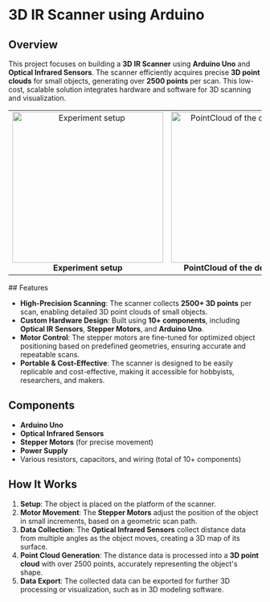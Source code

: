 # 3D IR Scanner using Arduino

## Overview

This project focuses on building a **3D IR Scanner** using **Arduino Uno** and **Optical Infrared Sensors**. The scanner efficiently acquires precise **3D point clouds** for small objects, generating over **2500 points** per scan. This low-cost, scalable solution integrates hardware and software for 3D scanning and visualization.

<div align="center">
<table>
  <tr>
    <td align="center">
      <img src="https://github.com/user-attachments/assets/c5c9a226-0ecc-4ea5-ab6c-1ccd801cba98" alt="Experiment setup" width="300px" height="auto"/>
      <br>
      <b>Experiment setup</b>
    </td>
    <td align="center">
      <img src="https://github.com/user-attachments/assets/25e00033-6e1c-44b3-a231-23e1f3022a43" alt="PointCloud of the dental imprint" width="300px" height="auto"/>
      <br>
      <b>PointCloud of the dental imprint</b>
    </td>
  </tr>
</table>
</div>
## Features

- **High-Precision Scanning**: The scanner collects **2500+ 3D points** per scan, enabling detailed 3D point clouds of small objects.
- **Custom Hardware Design**: Built using **10+ components**, including **Optical IR Sensors**, **Stepper Motors**, and **Arduino Uno**.
- **Motor Control**: The stepper motors are fine-tuned for optimized object positioning based on predefined geometries, ensuring accurate and repeatable scans.
- **Portable & Cost-Effective**: The scanner is designed to be easily replicable and cost-effective, making it accessible for hobbyists, researchers, and makers.

## Components

- **Arduino Uno**
- **Optical Infrared Sensors**
- **Stepper Motors** (for precise movement)
- **Power Supply**
- Various resistors, capacitors, and wiring (total of 10+ components)

## How It Works

1. **Setup**: The object is placed on the platform of the scanner.
2. **Motor Movement**: The **Stepper Motors** adjust the position of the object in small increments, based on a geometric scan path.
3. **Data Collection**: The **Optical Infrared Sensors** collect distance data from multiple angles as the object moves, creating a 3D map of its surface.
4. **Point Cloud Generation**: The distance data is processed into a **3D point cloud** with over 2500 points, accurately representing the object's shape.
5. **Data Export**: The collected data can be exported for further 3D processing or visualization, such as in 3D modeling software.
